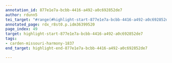 ```yaml
---
annotation_id: 877e1e7a-bcbb-4416-a492-a0c692852de7
author: rdunn5
tei_target: "#range(#highlight-start-877e1e7a-bcbb-4416-a492-a0c692852de7, #highlight-end-877e1e7a-bcbb-4416-a492-a0c692852de7)"
annotated_page: rdx_r8st0.p.idm36399520
page_index: 49
target: highlight-start-877e1e7a-bcbb-4416-a492-a0c692852de7
tags:
- carden-missouri-harmony-1837
end_target: highlight-end-877e1e7a-bcbb-4416-a492-a0c692852de7

---
```

